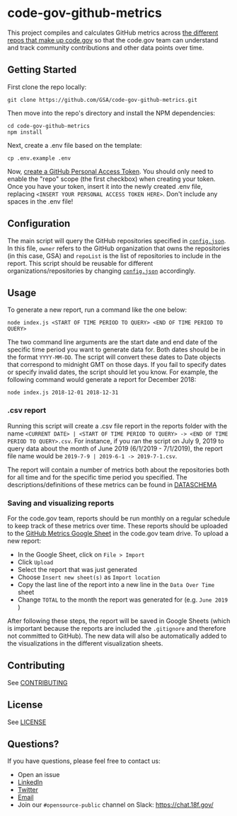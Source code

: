 # code-gov-github-metrics
This project compiles and calculates GitHub metrics across [the different repos that make up code.gov](https://github.com/GSA/code-gov) so that the code.gov team can understand and track community contributions and other data points over time.

## Getting Started
First clone the repo locally:

```
git clone https://github.com/GSA/code-gov-github-metrics.git
```

Then move into the repo's directory and install the NPM dependencies:

```
cd code-gov-github-metrics
npm install
```

Next, create a .env file based on the template:

```
cp .env.example .env
```

Now, [create a GitHub Personal Access Token](https://help.github.com/en/articles/creating-a-personal-access-token-for-the-command-line#creating-a-token). You should only need to enable the "repo" scope (the first checkbox) when creating your token. Once you have your token, insert it into the newly created .env file, replacing `<INSERT YOUR PERSONAL ACCESS TOKEN HERE>`. Don't include any spaces in the .env file!

## Configuration

The main script will query the GitHub repositories specified in [`config.json`](https://github.com/GSA/code-gov-github-metrics/blob/master/config.json). In this file, `owner` refers to the GitHub organization that owns the repositories (in this case, GSA) and `repoList` is the list of repositories to include in the report. This script should be reusable for different organizations/repositories by changing [`config.json`](https://github.com/GSA/code-gov-github-metrics/blob/master/config.json) accordingly. 

## Usage

To generate a new report, run a command like the one below:

```
node index.js <START OF TIME PERIOD TO QUERY> <END OF TIME PERIOD TO QUERY>
```

The two command line arguments are the start date and end date of the specific time period you want to generate data for. Both dates should be in the format `YYYY-MM-DD`. The script will convert these dates to Date objects that correspond to midnight GMT on those days. If you fail to specify dates or specify invalid dates, the script should let you know. For example, the following command would generate a report for December 2018:

```
node index.js 2018-12-01 2018-12-31
```

### .csv report

Running this script will create a .csv file report in the reports folder with the name `<CURRENT DATE> | <START OF TIME PERIOD TO QUERY> -> <END OF TIME PERIOD TO QUERY>.csv`. For instance, if you ran the script on July 9, 2019 to query data about the month of June 2019 (6/1/2019 - 7/1/2019), the report file name would be `2019-7-9 | 2019-6-1 -> 2019-7-1.csv`.

The report will contain a number of metrics both about the repositories both for all time and for the specific time period you specified. The descriptions/definitions of these metrics can be found in [DATASCHEMA](https://github.com/GSA/code-gov-github-metrics/blob/master/DATASCHEMA.md)

### Saving and visualizing reports

For the code.gov team, reports should be run monthly on a regular schedule to keep track of these metrics over time. These reports should be uploaded to the [GitHub Metrics Google Sheet](https://docs.google.com/spreadsheets/d/1eCsV5zP61ITM3iQLwcEv425iweS6CW0q-tn4lAQKxpI/edit?usp=drive_web&ouid=103780763461647783609) in the code.gov team drive. To upload a new report:

* In the Google Sheet, click on `File > Import`
* Click `Upload`
* Select the report that was just generated
* Choose `Insert new sheet(s)` as `Import location`
* Copy the last line of the report into a new line in the `Data Over Time` sheet
* Change `TOTAL` to the month the report was generated for (e.g. `June 2019 `)

After following these steps, the report will be saved in Google Sheets (which is important because the reports are included the `.gitignore` and therefore not committed to GitHub). The new data will also be automatically added to the visualizations in the different visualization sheets.

## Contributing

See [CONTRIBUTING](https://github.com/GSA/code-gov-github-metrics/blob/master/CONTRIBUTING.md)

## License

See [LICENSE](https://github.com/GSA/code-gov-github-metrics/blob/master/LICENSE.md)

## Questions?
If you have questions, please feel free to contact us:  
* Open an issue
* [LinkedIn](https://www.linkedin.com/company/code-gov/)  
* [Twitter](https://twitter.com/@CodeDotGov)  
* [Email](mailto:code@gsa.gov)
* Join our `#opensource-public` channel on Slack: https://chat.18f.gov/
